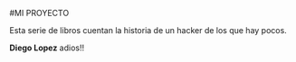 #MI PROYECTO

Esta serie de libros cuentan la historia de un hacker de los que hay pocos.

**Diego Lopez** adios!!